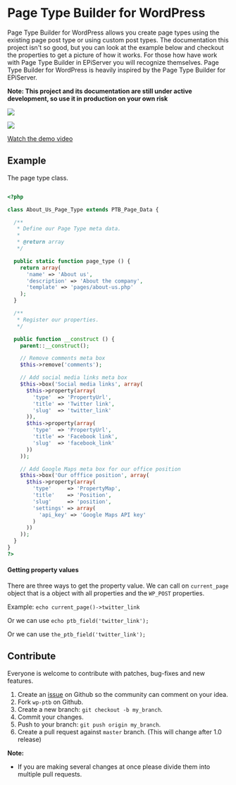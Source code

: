 # Page Type Builder for WordPress

Page Type Builder for WordPress allows you create page types using the existing page post type or using custom post types. The documentation this project isn't so good, but you can look at the example below and checkout the properties to get a picture of how it works. For those how have work with Page Type Builder in EPiServer you will recognize themselves. Page Type Builder for WordPress is heavily inspired by the Page Type Builder for EPiServer.

**Note: This project and its documentation are still under active development, so use it in production on your own risk**

![](http://public.forsmo.me/wp-ptb/add-new-page.png)

![](http://public.forsmo.me/wp-ptb/about-us-page-type.png?v2)

[Watch the demo video](https://dl.dropboxusercontent.com/u/4660032/Page%20Type%20Builder%20for%20WordPress/page-type-builder-for-wordpress-intro-1.m4v)

## Example

The page type class.

```php

<?php

class About_Us_Page_Type extends PTB_Page_Data {

  /**
   * Define our Page Type meta data.
   *
   * @return array
   */

  public static function page_type () {
    return array(
      'name' => 'About us',
      'description' => 'About the company',
      'template' => 'pages/about-us.php'
    );
  }

  /**
   * Register our properties.
   */

  public function __construct () {
    parent::__construct();

    // Remove comments meta box
    $this->remove('comments');

    // Add social media links meta box
    $this->box('Social media links', array(
      $this->property(array(
        'type'  => 'PropertyUrl',
        'title' => 'Twitter link',
        'slug'  => 'twitter_link'
      )),
      $this->property(array(
        'type'  => 'PropertyUrl',
        'title' => 'Facebook link',
        'slug'  => 'facebook_link'
      ))
    ));

    // Add Google Maps meta box for our office position
    $this->box('Our offfice position', array(
      $this->property(array(
        'type'     => 'PropertyMap',
        'title'    => 'Position',
        'slug'     => 'position',
        'settings' => array(
          'api_key' => 'Google Maps API key'
        )
      ))
    ));
  }
}
?>

```

#### Getting property values

There are three ways to get the property value. We can call on `current_page` object that is a object with all properties and the `WP_POST` properties.

Example: `echo current_page()->twitter_link`

Or we can use `echo ptb_field('twitter_link');`

Or we can use `the_ptb_field('twitter_link');`

## Contribute

Everyone is welcome to contribute with patches, bug-fixes and new features.

1. Create an [issue](https://github.com/wp-ptb/wp-ptb/issues) on Github so the community can comment on your idea.
2. Fork `wp-ptb` on Github.
3. Create a new branch: `git checkout -b my_branch`.
4. Commit your changes.
5. Push to your branch: `git push origin my_branch`.
6. Create a pull request against `master` branch. (This will change after 1.0 release)

**Note:**

* If you are making several changes at once please divide them into multiple pull requests.

